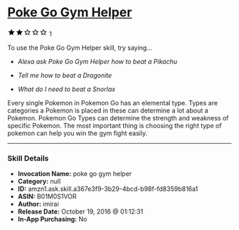 # [Poke Go Gym Helper](http://alexa.amazon.com/#skills/amzn1.ask.skill.a367e3f9-3b29-4bcd-b98f-fd8359b816a1)
![2 stars](../../images/ic_star_black_18dp_1x.png)![2 stars](../../images/ic_star_black_18dp_1x.png)![2 stars](../../images/ic_star_border_black_18dp_1x.png)![2 stars](../../images/ic_star_border_black_18dp_1x.png)![2 stars](../../images/ic_star_border_black_18dp_1x.png) 1

To use the Poke Go Gym Helper skill, try saying...

* *Alexa ask Poke Go Gym Helper how to beat a Pikachu*

* *Tell me how to beat a Dragonite*

* *What do I need to beat a Snorlax*

Every single Pokemon in Pokemon Go has an elemental type. Types are categories a Pokemon is placed in these can determine a lot about a Pokemon. Pokemon Go Types can determine the strength and weakness of specific Pokemon. The most important thing is choosing the right type of pokemon can help you win the gym fight easily.

***

### Skill Details

* **Invocation Name:** poke go gym helper
* **Category:** null
* **ID:** amzn1.ask.skill.a367e3f9-3b29-4bcd-b98f-fd8359b816a1
* **ASIN:** B01M0S1VOR
* **Author:** imirai
* **Release Date:** October 19, 2016 @ 01:12:31
* **In-App Purchasing:** No
